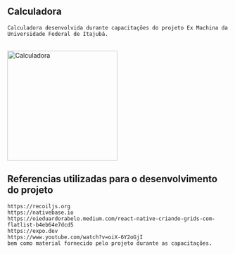 ## Calculadora
    Calculadora desenvolvida durante capacitações do projeto Ex Machina da Universidade Federal de Itajubá.
<br/>
<img src="https://user-images.githubusercontent.com/64850642/184555749-62c49586-9075-4f7a-b497-17b1a3545acb.jpeg" alt="Calculadora" width="250"/>

## Referencias utilizadas para o desenvolvimento do projeto
    https://recoiljs.org
    https://nativebase.io
    https://oieduardorabelo.medium.com/react-native-criando-grids-com-flatlist-b4eb64e7dcd5
    https://expo.dev
    https://www.youtube.com/watch?v=oiX-6Y2oGjI
    bem como material fornecido pelo projeto durante as capacitações.

